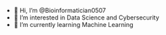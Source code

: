 - 👋 Hi, I’m @Bioinformatician0507
- 👀 I’m interested in Data Science and Cybersecurity
- 🌱 I’m currently learning Machine Learning



<!---
Bioinformatician0507/Bioinformatician0507 is a ✨ special ✨ repository because its `README.md` (this file) appears on your GitHub profile.
You can click the Preview link to take a look at your changes.
--->
